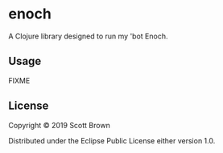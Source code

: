 # enoch

A Clojure library designed to run my 'bot Enoch.

## Usage

FIXME

## License

Copyright © 2019 Scott Brown

Distributed under the Eclipse Public License either version 1.0.
